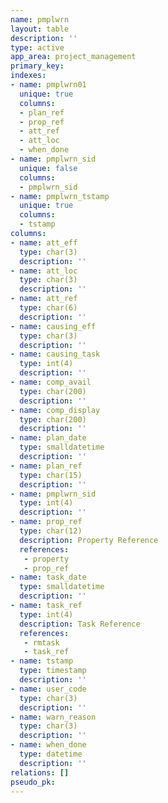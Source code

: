 ```yaml
---
name: pmplwrn
layout: table
description: ''
type: active
app_area: project_management
primary_key: 
indexes:
- name: pmplwrn01
  unique: true
  columns:
  - plan_ref
  - prop_ref
  - att_ref
  - att_loc
  - when_done
- name: pmplwrn_sid
  unique: false
  columns:
  - pmplwrn_sid
- name: pmplwrn_tstamp
  unique: true
  columns:
  - tstamp
columns:
- name: att_eff
  type: char(3)
  description: ''
- name: att_loc
  type: char(3)
  description: ''
- name: att_ref
  type: char(6)
  description: ''
- name: causing_eff
  type: char(3)
  description: ''
- name: causing_task
  type: int(4)
  description: ''
- name: comp_avail
  type: char(200)
  description: ''
- name: comp_display
  type: char(200)
  description: ''
- name: plan_date
  type: smalldatetime
  description: ''
- name: plan_ref
  type: char(15)
  description: ''
- name: pmplwrn_sid
  type: int(4)
  description: ''
- name: prop_ref
  type: char(12)
  description: Property Reference
  references:
   - property
   - prop_ref
- name: task_date
  type: smalldatetime
  description: ''
- name: task_ref
  type: int(4)
  description: Task Reference
  references:
   - rmtask
   - task_ref
- name: tstamp
  type: timestamp
  description: ''
- name: user_code
  type: char(3)
  description: ''
- name: warn_reason
  type: char(3)
  description: ''
- name: when_done
  type: datetime
  description: ''
relations: []
pseudo_pk: 
---
```


